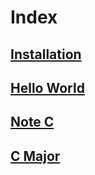 Index
======


## [Installation](install.markdown)

## [Hello World](hello.markdown)

## [Note C](c.markdown)

## [C Major](c_major.markdown)
